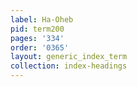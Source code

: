 ```yaml
---
label: Ha-Oheb
pid: term200
pages: '334'
order: '0365'
layout: generic_index_term
collection: index-headings
---
```

